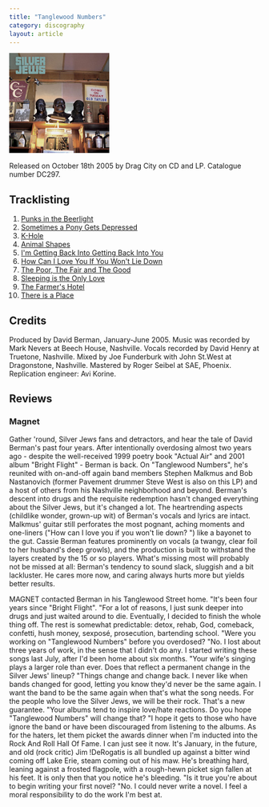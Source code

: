 ```yaml
---
title: "Tanglewood Numbers"
category: discography
layout: article
---
```


![Tanglewood Numbers Sleeve](tanglewood-numbers.jpg)

Released on October 18th 2005 by Drag City on CD and LP. Catalogue number DC297. 

## Tracklisting

1. [Punks in the Beerlight](../songs/punks-in-the-beerlight.html)
2. [Sometimes a Pony Gets Depressed](../songs/sometimes-a-pony-gets-depressed.html)
3. [K-Hole](../songs/khole.html)
4. [Animal Shapes](../songs/animal-shapes.html)
5. [I'm Getting Back Into Getting Back Into You](../songs/im-getting-back-into-getting-back-into-you.html)
6. [How Can I Love You If You Won't Lie Down](../songs/how-can-i-love-you-if-you-wont-lie-down.html)
7. [The Poor, The Fair and The Good](../songs/the-poor-the-fair-and-the-good.html)
8. [Sleeping is the Only Love](../songs/sleeping-is-the-only-love.html)
9. [The Farmer's Hotel](../songs/the-farmers-hotel.html)
10. [There is a Place](../songs/there-is-a-place.html)

## Credits

Produced by David Berman, January-June 2005. Music was recorded by Mark Nevers at Beech House, Nashville. Vocals recorded by David Henry at Truetone, Nashville. Mixed by Joe Funderburk with John St.West at Dragonstone, Nashville. Mastered by Roger Seibel at SAE, Phoenix. Replication engineer: Avi Korine.

## Reviews

### Magnet

Gather 'round, Silver Jews fans and detractors, and hear the tale of David Berman's past four years. After intentionally overdosing almost two years ago - despite the well-received 1999 poetry book "Actual Air" and 2001 album "Bright Flight" - Berman is back. On "Tanglewood Numbers", he's reunited with on-and-off again band members Stephen Malkmus and Bob Nastanovich (former Pavement drummer Steve West is also on this LP) and a host of others from his Nashville neighborhood and beyond. Berman's descent into drugs and the requisite redemption hasn't changed everything about the Silver Jews, but it's changed a lot. The heartrending aspects (childlike wonder, grown-up wit) of Berman's vocals and lyrics are intact. Malkmus' guitar still perforates the most pognant, aching moments and one-liners ("How can I love you if you won't lie down? ") like a bayonet to the gut. Cassie Berman features prominently on vocals (a twangy, clear foil to her husband's deep growls), and the production is built to withstand the layers  created by the 15 or so players. What's missing most will probably not be missed at all: Berman's tendency to sound slack, sluggish and a bit lackluster. He cares more now, and caring always hurts more but yields better results.

MAGNET contacted Berman in his Tanglewood Street home. "It's been four years since "Bright Flight". "For a lot of reasons, I just sunk deeper into drugs and just waited around to die. Eventually, I decided to finish the whole thing off. The rest is somewhat predictable: detox, rehab, God, comeback, confetti, hush money, sexposé, prosecution, bartending school. "Were you working on "Tanglewood Numbers" before you overdosed? "No. I lost about three years of work, in the sense that I didn't do any. I started writing these songs last July, after I'd been home about six months. "Your wife's singing plays a larger role than ever. Does that reflect a permanent change in the Silver Jews' lineup? "Things change and change back. I never like when bands changed for good, letting you know they'd never be the same again. I want the band to be the same again when that's what the song needs. For the people who love the Silver Jews, we will be their rock. That's a new guarantee. "Your albums tend to inspire love/hate reactions. Do you hope "Tanglewood Numbers" will change that? "I hope it gets to those who have ignore the band or have been discouraged from listening to the albums. As for the haters, let them picket the awards dinner when I'm inducted into the Rock And Roll Hall Of Fame. I can just see it now. It's January, in the future, and old (rock critic) Jim !DeRogatis is all bundled up against a bitter wind coming off Lake Erie, steam coming out of his maw. He's breathing hard, leaning against a frosted flagpole, with a rough-hewn picket sign fallen at his feet. It is only then that you notice he's bleeding. "Is it true you're about to begin writing your first novel? "No. I could never write a novel. I feel a moral responsibility to do the work I'm best at.